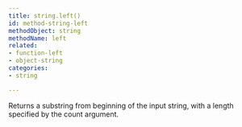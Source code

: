 ```yaml
---
title: string.left()
id: method-string-left
methodObject: string
methodName: left
related:
- function-left
- object-string
categories:
- string

---
```


Returns a substring from beginning of the input string, with a length specified by the count argument.
